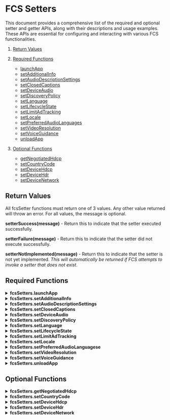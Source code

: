 # FCS Setters

This document provides a comprehensive list of the required and optional setter and getter APIs, along with their descriptions and usage examples. These APIs are essential for configuring and interacting with various FCS functionalities.

1. [Return Values](#return-values)
2. [Required Functions](#required-functions)
    * [launchApp](#launchApp)
    * [setAdditionalInfo](#setAdditionalInfo)
    * [setAudioDescriptionSettings](#setAudioDescriptionSettings)
    * [setClosedCaptions](#setClosedCaptions)
    * [setDeviceAudio](#setDeviceAudio)
    * [setDiscoveryPolicy](#setDiscoveryPolicy)
    * [setLanguage](#setLanguage)
    * [setLifecycleState](#setLifecycleState)
    * [setLimitAdTracking](#setLimitAdTracking)
    * [setLocale](#setLocale)
    * [setPreferredAudioLanguages](#setPreferredAudioLanguages)
    * [setVideoResolution](#setVideoResolution)
    * [setVoiceGuidance](#setVoiceGuidance)
    * [unloadApp](#unloadApp)    

3. [Optional Functions](#optional-functions)
    * [getNegotiatedHdcp](#getNegotiatedHdcp)
    * [setCountryCode](#setCountryCode)
    * [setDeviceHdcp](#setDeviceHdcp)
    * [setDeviceHdr](#setDeviceHdr)
    * [setDeviceNetwork](#setDeviceNetwork)


## Return Values

All fcsSetter functions must return one of 3 values. Any other value returned will throw an error. For all values, the message is optional.

**setterSuccess(message)** - Return this to indicate that the setter executed successfully.

**setterFailure(message)** - Return this to indicate that the setter did not execute successfully.

**setterNotImplemented(message)** - Return this to indicate that the setter is not yet implemented. *This will automatically be returned if FCS attempts to invoke a setter that does not exist*.

## Required Functions

<details id="launchApp">
<summary><b>fcsSetters.launchApp</b></summary>

To launches an application.

```
function launchApp(value) {
    if(response){
        return setterSuccess("launched App successfully!");
    }else{
        return setterFailure("Failed to launch app");
    }
}
```

When **setting an attribute** of launchApp, the *value* will be passed as a param.

Ex: ```fcsSetters.launchApp("AppName");``` 

</details>

<details id="setAdditionalInfo">
<summary><b>fcsSetters.setAdditionalInfo</b></summary>

Sets additional metadata for localization or configuration.

```
function setAdditionalInfo(value) {
    if(response){
        return setterSuccess("AdditionalInfo for Localization set successfully!");
    }else{
        return setterFailure("Failed to set AdditionalInfo for Localization");
    }
}
```

When **setting an attribute** of AdditionalInfo, the *value* will be passed as a param.

Ex: ```fcsSetters.setAdditionalInfo("{ key: 'exampleKey', value: 'exampleValue' }");```

</details>

<details id="setAudioDescriptionSettings">
<summary><b>fcsSetters.setAudioDescriptionSettings</b></summary>

Configures audio description settings.

```
function setAudioDescriptionSettings(attribute,value) {
    if(response){
        return setterSuccess("AudioDescription Settings set successfully!");
    }else{
        return setterFailure("Failed to set AudioDescription Settings.");
    }
}
```

When **setting an attribute** of AudioDescriptionSettings, the *attribute* will be passed as the first parameter, and the *value* as the second.

Ex: ```fcsSetters.setAudioDescriptionSettings("setEnabled", "true");```

</details>


<details id="setClosedCaptions">
<summary><b>fcsSetters.setClosedCaptions</b></summary>

Adjusts closed caption settings.

```
function setClosedCaptions(attribute,value) {
    if(response){
        return setterSuccess("Closed captions set successfully!");
    }else{
        return setterFailure("Failed to set closed captions.");
    }
}
```

When **setting an attribute** of closed captions, the *attribute* will be passed as the first parameter, and the *value* as the second.

Ex: ```fcsSetters.setClosedCaptions("FontFamily", "Arial")``` 

</details>

<details id="setDeviceAudio">
<summary><b>fcsSetters.setDeviceAudio</b></summary>

Configures device audio settings.

```
function setDeviceAudio(value) {
    if(response){
        return setterSuccess("DeviceAudio set successfully!");
    }else{
        return setterFailure("Failed to set DeviceAudio.");
    }
}
```

When **setting an attribute** of setDeviceAudio, the *value* will be passed as a param.

Ex: ```fcsSetters.setDeviceAudio("Stereo");```

</details>

<details id="setDiscoveryPolicy">
<summary><b>fcsSetters.setDiscoveryPolicy</b></summary>

Configures the discovery policy for the device.

```
function setDiscoveryPolicy(value) {
    if(response){
        return setterSuccess("DiscoveryPolicy set successfully!");
    }else{
        return setterFailure("Failed to set DiscoveryPolicy");
    }
}
```

When **setting an attribute** of DiscoveryPolicy, the *value* will be passed as a param.

Ex: ```fcsSetters.setDiscoveryPolicy("Allow");```

</details>

<details id="setLanguage">
<summary><b>fcsSetters.setLanguage</b></summary>

Sets the device's language.

```
function setLanguage(value) {
    if(response){
        return setterSuccess("Language set successfully!");
    }else{
        return setterFailure("Failed to set language");
    }
}
```

When **setting an attribute** of Language, the *value* will be passed as a param.

Ex: ```fcsSetters.setLanguage("en-US");```

</details>

<details id="setLifecycleState">
<summary><b>fcsSetters.setLifecycleState</b></summary>

Sets the lifecycle state of the application.

```
function setLifecycleState(value) {
    if(response){
        return setterSuccess("LifecycleState set successfully!");
    }else{
        return setterFailure("Failed to set LifecycleState");
    }
}
```

When **setting an attribute** of LifecycleState, the *value* will be passed as a param.

Ex: ```fcsSetters.setLifecycleState("background");``` 

</details>

<details id="setLimitAdTracking">
<summary><b>fcsSetters.setLimitAdTracking</b></summary>

Configures the limit ad tracking setting.

```
function setLimitAdTracking(value) {
    if(response){
        return setterSuccess("LimitAdTracking set successfully!");
    }else{
        return setterFailure("Failed to set LimitAdTracking.");
    }
}
```

When **setting an attribute** of LimitAdTracking, the *value* will be passed as a param.

Ex: ```fcsSetters.setLimitAdTracking("true");``` 

</details>

<details id="setLocale">
<summary><b>fcsSetters.setLocale</b></summary>

Sets the device's locale settings.

```
function setLocale(value) {
    if(response){
        return setterSuccess("Locale set successfully!");
    }else{
        return setterFailure("Failed to set Locale");
    }
}
```

When **setting an attribute** of Locale, the *value* will be passed as a param.

Ex: ```fcsSetters.setLocale("en-US");``` seeks to set the Locale to "true"

</details>


<details id="setPreferredAudioLanguages">
<summary><b>fcsSetters.setPreferredAudioLanguagese</b></summary>

Configures the preferred audio languages.

```
function setPreferredAudioLanguages(value) {
    if(response){
        return setterSuccess("PreferredAudioLanguages set successfully!");
    }else{
        return setterFailure("Failed to set PreferredAudioLanguages");
    }
}
```

When **setting an attribute** of PreferredAudioLanguages, the *value* will be passed as a param.

Ex: ```fcsSetters.setPreferredAudioLanguages("[\"en-US\", \"es-ES\"]");```

</details>

<details id="setVideoResolution">
<summary><b>fcsSetters.setVideoResolution</b></summary>

Configures the video resolution.

```
function setVideoResolution(value) {
    if(response){
        return setterSuccess("VideoResolution set successfully!");
    }else{
        return setterFailure("Failed to set VideoResolution.");
    }
}
```

When **setting an attribute** of LimitAdTracking, the *value* will be passed as a param.

Ex: ```fcsSetters.setVideoResolution("1080p");``` 

</details>

<details id="setVoiceGuidance">
<summary><b>fcsSetters.setVoiceGuidance</b></summary>

Configures voice guidance settings.

```
function setVoiceGuidance(attribute,value) {
    if(response){
        return setterSuccess("VoiceGuidance set successfully!");
    }else{
        return setterFailure("Failed to set VoiceGuidance.");
    }
}
```

When **setting an attribute** of VoiceGuidance, the *attribute* will be passed as the first parameter, and the *value* as the second.

Ex: ```fcsSetters.setVoiceGuidance("setEnabled", "true");``` 
</details>


<details id="unloadApp">
<summary><b>fcsSetters.unloadApp</b></summary>

Unloads an application.

```
function unloadApp(value) {
    if(response){
        return setterSuccess("Unloaded app successfully!");
    }else{
        return setterFailure("Failed to unload an app");
    }
}
```

When **setting an attribute** of unloadApp, the *value* will be passed as a param.

Ex: ```csSetters.unloadApp("AppName");``` 

</details>

## Optional Functions

<details id="getNegotiatedHdcp">
<summary><b>fcsSetters.getNegotiatedHdcp</b></summary>

Retrieves the current HDCP negotiation settings.

```
function getNegotiatedHdcp() {
    if(response){
        return setterSuccess("Getter NegotiatedHdcp successfully!");
    }else{
        return setterFailure("Failed to get NegotiatedHdcp");
    }
}
```

When **getting** the NegotiatedHdcp, no parm need to be passed.

Ex: ```fcsSetters.getNegotiatedHdcp()``` 

</details>

<details id="setCountryCode">
<summary><b>fcsSetters.setCountryCode</b></summary>

Sets the country code for the device.

```
function setCountryCode(value) {
    if(response){
        return setterSuccess("CountryCode set successfully!");
    }else{
        return setterFailure("Failed to set CountryCode");
    }
}
```

When **setting an attribute** of CountryCode, the *value* will be passed as a param.

Ex: ```fcsSetters.setCountryCode("08052")``` 

</details>

<details id="setDeviceHdcp">
<summary><b>fcsSetters.setDeviceHdcp</b></summary>

Configures HDCP settings for the device.

```
function setDeviceHdcp(value) {
    if(response){
        return setterSuccess("DeviceHdr set successfully!");
    }else{
        return setterFailure("Failed to set DeviceHdcp");
    }
}
```

When **setting an attribute** of DeviceHdcp, the *value* will be passed as a param.

Ex: ```fcsSetters.setDeviceHdcp("{"hdcp2.2": true}")``` 

</details>

<details id="setDeviceHdr">
<summary><b>fcsSetters.setDeviceHdr</b></summary>

Configures HDR settings for the device.

```
function setDeviceHdr(value) {
    if(response){
        return setterSuccess("DeviceHdr set successfully!");
    }else{
        return setterFailure("Failed to set DeviceHdr");
    }
}
```

When **setting an attribute** of DeviceHdr, the *value* will be passed as a param.

Ex: ```fcsSetters.setDeviceHdr("{"dolbyVision": true}")``` 

</details>

<details id="setDeviceNetwork">
<summary><b>fcsSetters.setDeviceNetwork</b></summary>

Configures the network settings for the device.

```
function setDeviceNetwork(value) {
    if(response){
        return setterSuccess("DeviceNetwork set successfully!");
    }else{
        return setterFailure("Failed to set DeviceNetwork");
    }
}
```

When **setting an attribute** of DeviceNetwork, the *value* will be passed as a param.

Ex: ```fcsSetters.setDeviceNetwork("Wifi")``` 

</details>



